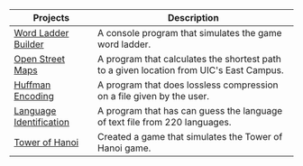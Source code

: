 | Projects | Description |
| --- | --- |
| [Word Ladder Builder](https://github.com/HelmerAGomez/Word-Ladder-Builder.git) | A console program that simulates the game word ladder. |
| [Open Street Maps](https://github.com/HelmerAGomez/Open-Street-Maps.git) |A program that calculates the shortest path to a given location from UIC's East Campus. |
| [Huffman Encoding](https://github.com/HelmerAGomez/Huffman-Encoding.git) | A program that does lossless compression on a file given by the user. |
| [Language Identification](https://github.com/HelmerAGomez/Language-Identification.git)| A program that has can guess the language of text file from 220 languages. |
| [Tower of Hanoi](https://github.com/HelmerAGomez/Tower-of-Hanoi.git) | Created a game that simulates the Tower of Hanoi game. |
